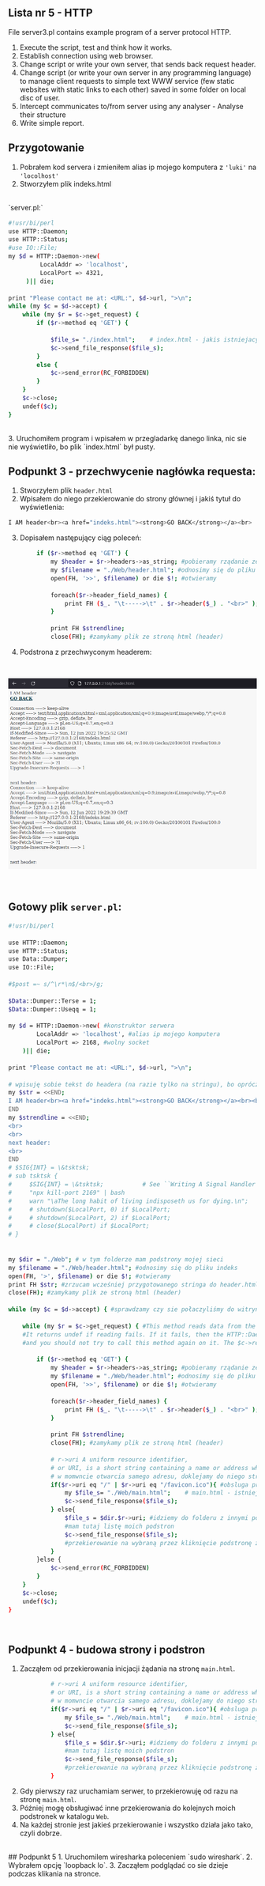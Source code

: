 ## Lista nr 5 - HTTP
File server3.pl contains example program of a server protocol HTTP.  

1. Execute the script, test and think how it works.
2. Establish connection using web browser.
3. Change script or write your own server, that sends back request header.
4. Change script (or write your own server in any programming language) to manage client requests to simple text WWW service (few static websites with static links to each other) saved in some folder on local disc of user.
5. Intercept communicates to/from server using any analyser - Analyse their structure
6. Write simple report.

## Przygotowanie
1. Pobrałem kod servera i zmieniłem alias ip mojego komputera z `'luki'` na `'locolhost'`
2. Stworzyłem plik indeks.html
<br />
`server.pl:`

```bash
#!usr/bi/perl
use HTTP::Daemon;
use HTTP::Status;  
#use IO::File;
my $d = HTTP::Daemon->new(
         LocalAddr => 'localhost',
         LocalPort => 4321,
     )|| die;

print "Please contact me at: <URL:", $d->url, ">\n";
while (my $c = $d->accept) {
    while (my $r = $c->get_request) {
        if ($r->method eq 'GET') {
            
            $file_s= "./index.html";    # index.html - jakis istniejacy plik
            $c->send_file_response($file_s);
        }
        else {
            $c->send_error(RC_FORBIDDEN)
        }
    }
    $c->close;
    undef($c);
}
```
<br />
3. Uruchomiłem program i wpisałem w przegladarkę danego linka, nic sie nie wyświetliło, bo plik `index.html` był pusty.
<br />

## Podpunkt 3 - przechwycenie nagłówka requesta:
1. Stworzyłem plik `header.html`
2. Wpisałem do niego przekierowanie do strony głównej i jakiś tytuł do wyświetlenia:
```bash
I AM header<br><a href="indeks.html"><strong>GO BACK</strong></a><br>
```
3. Dopisałem następujący ciąg poleceń:
```bash
        if ($r->method eq 'GET') {
            my $header = $r->headers->as_string; #pobieramy rządanie ze zmiennej r i zapisujemy je pod stringiem
            my $filename = "./Web/header.html"; #odnosimy się do pliku header
            open(FH, '>>', $filename) or die $!; #otwieramy

            foreach($r->header_field_names) {
                print FH ($_. "\t----->\t" . $r->header($_) . "<br>" );
            }

            print FH $strendline;
            close(FH); #zamykamy plik ze stroną html (header)
```
4. Podstrona z przechwyconym headerem:
<br />

![header](Web/fotos/a_header2.png)

<br />

## Gotowy plik `server.pl`:
```bash
#!usr/bi/perl

use HTTP::Daemon;
use HTTP::Status; 
use Data::Dumper;
use IO::File;

#$post =~ s/^\r*\n$/<br>/g;

$Data::Dumper::Terse = 1;
$Data::Dumper::Useqq = 1; 

my $d = HTTP::Daemon->new( #konstruktor serwera
        LocalAddr => 'localhost', #alias ip mojego komputera
        LocalPort => 2168, #wolny socket
    )|| die;

print "Please contact me at: <URL:", $d->url, ">\n";

# wpisuję sobie tekst do headera (na razie tylko na stringu), bo oprócz samego requesta wrzuce tam hiperłącze do indeks.html
my $str = <<END;
I AM header<br><a href="indeks.html"><strong>GO BACK</strong></a><br><br>
END
my $strendline = <<END;
<br>
<br>
next header: 
<br>
END
# $SIG{INT} = \&tsktsk;
# sub tsktsk {
#     $SIG{INT} = \&tsktsk;           # See ``Writing A Signal Handler''
#     "npx kill-port 2169" | bash
#     warn "\aThe long habit of living indisposeth us for dying.\n";
#     # shutdown($LocalPort, 0) if $LocalPort;
#     # shutdown($LocalPort, 2) if $LocalPort;
#     # close($LocalPort) if $LocalPort;
# }


my $dir = "./Web"; # w tym folderze mam podstrony mojej sieci
my $filename = "./Web/header.html"; #odnosimy się do pliku indeks
open(FH, '>', $filename) or die $!; #otwieramy
print FH $str; #zrzucam wcześniej przygotowanego stringa do header.html
close(FH); #zamykamy plik ze stroną html (header)

while (my $c = $d->accept) { #sprawdzamy czy sie połaczyliśmy do witryny i zwracamy na c adres hosta albo 0

    while (my $r = $c->get_request) { #This method reads data from the client and turns it into an HTTP::Request object which is returned. 
    #It returns undef if reading fails. If it fails, then the HTTP::Daemon::ClientConn object ($c) should be discarded, 
    #and you should not try to call this method again on it. The $c->reason method might give you some information about why $c->get_request failed.

        if ($r->method eq 'GET') {
            my $header = $r->headers->as_string; #pobieramy rządanie ze zmiennej r i zapisujemy je pod stringiem
            my $filename = "./Web/header.html"; #odnosimy się do pliku header
            open(FH, '>>', $filename) or die $!; #otwieramy

            foreach($r->header_field_names) {
                print FH ($_. "\t----->\t" . $r->header($_) . "<br>" );
            }

            print FH $strendline;
            close(FH); #zamykamy plik ze stroną html (header)

            # r->uri A uniform resource identifier, 
            # or URI, is a short string containing a name or address which refers to an object in the "web."
            # w momwncie otwarcia samego adresu, doklejamy do niego strone startową
            if($r->uri eq "/" | $r->uri eq "/favicon.ico"){ #obsluga przekierowań i inicjacji | jakiś smiec ktory si epojawia w uri
                my $file_s= "./Web/main.html";    # main.html - istniejacy plik - strona startowa
                $c->send_file_response($file_s);
            } else{
                $file_s = $dir.$r->uri; #idziemy do folderu z innymi podstronami
                #mam tutaj listę moich podstron
                $c->send_file_response($file_s);
                #przekierowanie na wybraną przez kliknięcie podstronę z hiperłącza
            }
        }else {
            $c->send_error(RC_FORBIDDEN)
        }
    }
    $c->close;
    undef($c);
}
```

<br />

## Podpunkt 4 - budowa strony i podstron
1. Zacząłem od przekierowania inicjacji żądania na stronę `main.html`.
```bash
            # r->uri A uniform resource identifier, 
            # or URI, is a short string containing a name or address which refers to an object in the "web."
            # w momwncie otwarcia samego adresu, doklejamy do niego strone startową
            if($r->uri eq "/" | $r->uri eq "/favicon.ico"){ #obsluga przekierowań i inicjacji | jakiś smiec ktory si epojawia w uri
                my $file_s= "./Web/main.html";    # main.html - istniejacy plik - strona startowa
                $c->send_file_response($file_s);
            } else{
                $file_s = $dir.$r->uri; #idziemy do folderu z innymi podstronami
                #mam tutaj listę moich podstron
                $c->send_file_response($file_s);
                #przekierowanie na wybraną przez kliknięcie podstronę z hiperłącza
            }
```
2. Gdy pierwszy raz uruchamiam serwer, to przekierowuję od razu na stronę `main.html`.
3. Później mogę obsługiwać inne przekierowania do kolejnych moich podstronek w katalogu `Web`.
4. Na każdej stronie jest jakieś przekierowanie i wszystko działa jako tako, czyli dobrze.
<br />
## Podpunkt 5
1. Uruchomilem wiresharka poleceniem `sudo wireshark`.
2. Wybrałem opcję `loopback lo`.
3. Zacząłem podglądać co sie dzieje podczas klikania na stronce.
